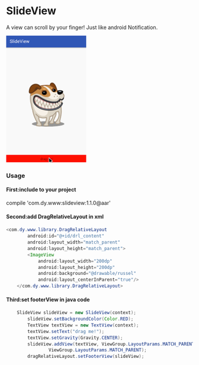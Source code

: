 # SlideView

A view can scroll by your finger! Just like android Notification.

![](dog.gif)

### Usage

#### First:include to your project

compile 'com.dy.www:slideview:1.1.0@aar'

#### Second:add DragRelativeLayout in xml

```java
<com.dy.www.library.DragRelativeLayout
        android:id="@+id/drl_content"
        android:layout_width="match_parent"
        android:layout_height="match_parent">
        <ImageView
            android:layout_width="200dp"
            android:layout_height="200dp"
            android:background="@drawable/russel"
            android:layout_centerInParent="true"/>
    </com.dy.www.library.DragRelativeLayout>
```
#### Third:set footerView in java code

```java
	SlideView slideView = new SlideView(context);
        slideView.setBackgroundColor(Color.RED);
        TextView textView = new TextView(context);
        textView.setText("drag me!");
        textView.setGravity(Gravity.CENTER);
        slideView.addView(textView, ViewGroup.LayoutParams.MATCH_PARENT,
                ViewGroup.LayoutParams.MATCH_PARENT);
        dragRelativeLayout.setFooterView(slideView);
```



